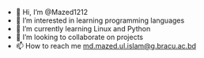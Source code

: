 - 👋 Hi, I’m @Mazed1212
- 👀 I’m interested in learning programming languages
- 🌱 I’m currently learning Linux and Python
- 💞️ I’m looking to collaborate on projects
- 📫 How to reach me md.mazed.ul.islam@g.bracu.ac.bd

<!---
Mazed1212/Mazed1212 is a ✨ special ✨ repository because its `README.md` (this file) appears on your GitHub profile.
You can click the Preview link to take a look at your changes.
--->
